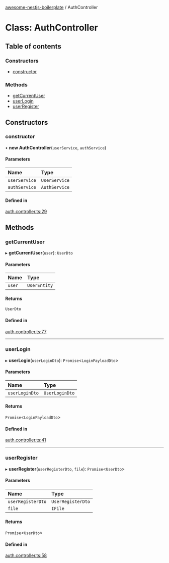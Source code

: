[awesome-nestjs-boilerplate](../README.md) / AuthController

# Class: AuthController

## Table of contents

### Constructors

- [constructor](AuthController.md#constructor)

### Methods

- [getCurrentUser](AuthController.md#getcurrentuser)
- [userLogin](AuthController.md#userlogin)
- [userRegister](AuthController.md#userregister)

## Constructors

### constructor

• **new AuthController**(`userService`, `authService`)

#### Parameters

| Name | Type |
| :------ | :------ |
| `userService` | `UserService` |
| `authService` | `AuthService` |

#### Defined in

[auth.controller.ts:29](https://github.com/klub-deepak/poc_doc_generation_3/blob/afd7f83/src/modules/auth/auth.controller.ts#L29)

## Methods

### getCurrentUser

▸ **getCurrentUser**(`user`): `UserDto`

#### Parameters

| Name | Type |
| :------ | :------ |
| `user` | `UserEntity` |

#### Returns

`UserDto`

#### Defined in

[auth.controller.ts:77](https://github.com/klub-deepak/poc_doc_generation_3/blob/afd7f83/src/modules/auth/auth.controller.ts#L77)

___

### userLogin

▸ **userLogin**(`userLoginDto`): `Promise`<`LoginPayloadDto`\>

#### Parameters

| Name | Type |
| :------ | :------ |
| `userLoginDto` | `UserLoginDto` |

#### Returns

`Promise`<`LoginPayloadDto`\>

#### Defined in

[auth.controller.ts:41](https://github.com/klub-deepak/poc_doc_generation_3/blob/afd7f83/src/modules/auth/auth.controller.ts#L41)

___

### userRegister

▸ **userRegister**(`userRegisterDto`, `file`): `Promise`<`UserDto`\>

#### Parameters

| Name | Type |
| :------ | :------ |
| `userRegisterDto` | `UserRegisterDto` |
| `file` | `IFile` |

#### Returns

`Promise`<`UserDto`\>

#### Defined in

[auth.controller.ts:58](https://github.com/klub-deepak/poc_doc_generation_3/blob/afd7f83/src/modules/auth/auth.controller.ts#L58)
